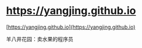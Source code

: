 # https://yangjing.github.io

[https://yangjing.github.io](https://yangjing.github.io)

羊八井花园：卖水果的程序员
